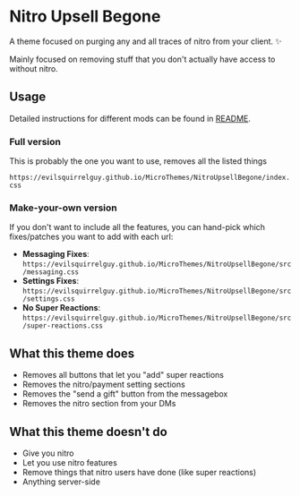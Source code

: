 # Nitro Upsell Begone
A theme focused on purging any and all traces of nitro from your client. :sparkles:

Mainly focused on removing stuff that you don't actually have access to without nitro.

## Usage
Detailed instructions for different mods can be found in [README](README.md).

### Full version
This is probably the one you want to use, removes all the listed things

`https://evilsquirrelguy.github.io/MicroThemes/NitroUpsellBegone/index.css`

### Make-your-own version
If you don't want to include all the features, you can hand-pick which fixes/patches you want to add with each url:

* **Messaging Fixes**: `https://evilsquirrelguy.github.io/MicroThemes/NitroUpsellBegone/src/messaging.css`
* **Settings Fixes**: `https://evilsquirrelguy.github.io/MicroThemes/NitroUpsellBegone/src/settings.css`
* **No Super Reactions**: `https://evilsquirrelguy.github.io/MicroThemes/NitroUpsellBegone/src/super-reactions.css`


## What this theme does
* Removes all buttons that let you "add" super reactions
* Removes the nitro/payment setting sections
* Removes the "send a gift" button from the messagebox
* Removes the nitro section from your DMs

## What this theme doesn't do
* Give you nitro
* Let you use nitro features
* Remove things that nitro users have done (like super reactions)
* Anything server-side
